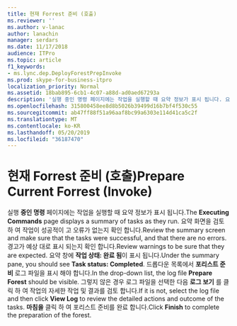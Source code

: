 ```yaml
---
title: 현재 Forrest 준비 (호출)
ms.reviewer: ''
ms.author: v-lanac
author: lanachin
manager: serdars
ms.date: 11/17/2018
audience: ITPro
ms.topic: article
f1_keywords:
- ms.lync.dep.DeployForestPrepInvoke
ms.prod: skype-for-business-itpro
localization_priority: Normal
ms.assetid: 18bab895-6cb1-4c07-a88d-ad0aed67293a
description: '실행 중인 명령 페이지에는 작업을 실행할 때 요약 정보가 표시 됩니다. 요약 화면을 검토 하 여 작업이 성공적이 고 오류가 없는지 확인 합니다. 경고가 예상 대로 표시 되는지 확인 합니다. 요약 창에 작업 상태: 완료 됨이 표시 됩니다. 드롭다운 목록에서 포리스트 준비 로그 파일을 표시 해야 합니다. 그렇지 않은 경우 로그 파일을 선택한 다음 로그 보기를 클릭 하 여 작업의 자세한 작업 및 결과를 검토 합니다. 마침을 클릭 하 여 포리스트 준비를 완료 합니다.'
ms.openlocfilehash: 315800458ee8d8b5026b39499d16b7bf4f530c55
ms.sourcegitcommit: ab47ff88f51a96aaf8bc99a6303e114d41ca5c2f
ms.translationtype: MT
ms.contentlocale: ko-KR
ms.lasthandoff: 05/20/2019
ms.locfileid: "36187470"
---
```

# <a name="prepare-current-forrest-invoke"></a><span data-ttu-id="a611e-109">현재 Forrest 준비 (호출)</span><span class="sxs-lookup"><span data-stu-id="a611e-109">Prepare Current Forrest (Invoke)</span></span>
 
<span data-ttu-id="a611e-110">실행 **중인 명령** 페이지에는 작업을 실행할 때 요약 정보가 표시 됩니다.</span><span class="sxs-lookup"><span data-stu-id="a611e-110">The **Executing Commands** page displays a summary of tasks as they run.</span></span> <span data-ttu-id="a611e-111">요약 화면을 검토 하 여 작업이 성공적이 고 오류가 없는지 확인 합니다.</span><span class="sxs-lookup"><span data-stu-id="a611e-111">Review the summary screen and make sure that the tasks were successful, and that there are no errors.</span></span> <span data-ttu-id="a611e-112">경고가 예상 대로 표시 되는지 확인 합니다.</span><span class="sxs-lookup"><span data-stu-id="a611e-112">Review warnings to be sure that they are expected.</span></span> <span data-ttu-id="a611e-113">요약 창에 **작업 상태: 완료 됨**이 표시 됩니다.</span><span class="sxs-lookup"><span data-stu-id="a611e-113">Under the summary pane, you should see **Task status: Completed**.</span></span> <span data-ttu-id="a611e-114">드롭다운 목록에서 **포리스트 준비** 로그 파일을 표시 해야 합니다.</span><span class="sxs-lookup"><span data-stu-id="a611e-114">In the drop-down list, the log file **Prepare Forest** should be visible.</span></span> <span data-ttu-id="a611e-115">그렇지 않은 경우 로그 파일을 선택한 다음 **로그 보기** 를 클릭 하 여 작업의 자세한 작업 및 결과를 검토 합니다.</span><span class="sxs-lookup"><span data-stu-id="a611e-115">If it is not, select the log file and then click **View Log** to review the detailed actions and outcome of the tasks.</span></span> <span data-ttu-id="a611e-116">**마침을** 클릭 하 여 포리스트 준비를 완료 합니다.</span><span class="sxs-lookup"><span data-stu-id="a611e-116">Click **Finish** to complete the preparation of the forest.</span></span>
  

